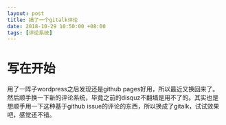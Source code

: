 ```yaml
---
layout: post
title: 搞了一个gitalk评论
date: 2018-10-29 10:50:00 +08:00
tags: [评论系统]
---
```


# 写在开始
用了一阵子wordpress之后发现还是github pages好用，所以最近又换回来了。然后顺手换一下新的评论系统，毕竟之前的disquz不翻墙是用不了的。其实也是想顺手用一下这种基于github issue的评论的东西，所以换成了gitalk，试试效果吧，感觉还不错。
